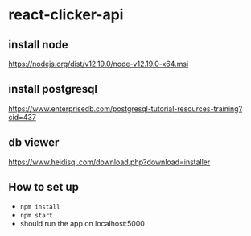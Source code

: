 # react-clicker-api

## install node
https://nodejs.org/dist/v12.19.0/node-v12.19.0-x64.msi

## install postgresql
https://www.enterprisedb.com/postgresql-tutorial-resources-training?cid=437

## db viewer
https://www.heidisql.com/download.php?download=installer

## How to set up
* `npm install`
* `npm start`
* should run the app on localhost:5000

